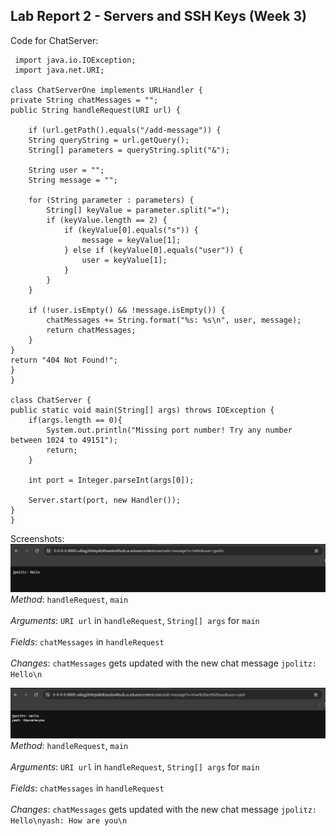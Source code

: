 __Lab Report 2 - Servers and SSH Keys (Week 3)__
-------------


Code for ChatServer:

     import java.io.IOException;
     import java.net.URI;

    class ChatServerOne implements URLHandler {
    private String chatMessages = "";
    public String handleRequest(URI url) {
             
        if (url.getPath().equals("/add-message")) {
        String queryString = url.getQuery();
        String[] parameters = queryString.split("&");

        String user = "";
        String message = "";

        for (String parameter : parameters) {
            String[] keyValue = parameter.split("=");
            if (keyValue.length == 2) {
                if (keyValue[0].equals("s")) {
                    message = keyValue[1];
                } else if (keyValue[0].equals("user")) {
                    user = keyValue[1];
                }
            }
        }

        if (!user.isEmpty() && !message.isEmpty()) {
            chatMessages += String.format("%s: %s\n", user, message);
            return chatMessages;
        }
    }
    return "404 Not Found!";
    }
    }

    class ChatServer {
    public static void main(String[] args) throws IOException {
        if(args.length == 0){
            System.out.println("Missing port number! Try any number between 1024 to 49151");
            return;
        }

        int port = Integer.parseInt(args[0]);

        Server.start(port, new Handler());
    }
    }

Screenshots:
![Image](lb2.png)
<br>_Method_: `handleRequest`, `main`<br>
<br> _Arguments_: `URI url` in `handleRequest`, `String[] args` for `main`<br>
<br> _Fields_: `chatMessages` in `handleRequest`<br>
<br> _Changes_: `chatMessages` gets updated with the new chat message `jpolitz: Hello\n`<br>

![Image](lb21.png)
<br>_Method_: `handleRequest`, `main`<br>
<br> _Arguments_: `URI url` in `handleRequest`, `String[] args` for `main`<br>
<br> _Fields_: `chatMessages` in `handleRequest`<br>
<br> _Changes_: `chatMessages` gets updated with the new chat message `jpolitz: Hello\nyash: How are you\n`<br>

